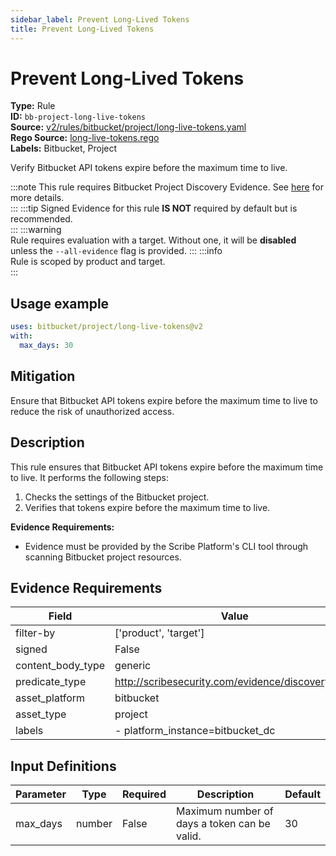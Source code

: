 ```yaml
---
sidebar_label: Prevent Long-Lived Tokens
title: Prevent Long-Lived Tokens
---  
```

# Prevent Long-Lived Tokens  
**Type:** Rule  
**ID:** `bb-project-long-live-tokens`  
**Source:** [v2/rules/bitbucket/project/long-live-tokens.yaml](https://github.com/scribe-public/sample-policies/blob/main/v2/rules/bitbucket/project/long-live-tokens.yaml)  
**Rego Source:** [long-live-tokens.rego](https://github.com/scribe-public/sample-policies/blob/main/v2/rules/bitbucket/project/long-live-tokens.rego)  
**Labels:** Bitbucket, Project  

Verify Bitbucket API tokens expire before the maximum time to live.

:::note 
This rule requires Bitbucket Project Discovery Evidence. See [here](/docs/platforms/discover#bitbucket-discovery) for more details.  
::: 
:::tip 
Signed Evidence for this rule **IS NOT** required by default but is recommended.  
::: 
:::warning  
Rule requires evaluation with a target. Without one, it will be **disabled** unless the `--all-evidence` flag is provided.
::: 
:::info  
Rule is scoped by product and target.  
:::  

## Usage example

```yaml
uses: bitbucket/project/long-live-tokens@v2
with:
  max_days: 30
```

## Mitigation  
Ensure that Bitbucket API tokens expire before the maximum time to live to reduce the risk of unauthorized access.


## Description  
This rule ensures that Bitbucket API tokens expire before the maximum time to live.
It performs the following steps:

1. Checks the settings of the Bitbucket project.
2. Verifies that tokens expire before the maximum time to live.

**Evidence Requirements:**
- Evidence must be provided by the Scribe Platform's CLI tool through scanning Bitbucket project resources.

## Evidence Requirements  
| Field | Value |
|-------|-------|
| filter-by | ['product', 'target'] |
| signed | False |
| content_body_type | generic |
| predicate_type | http://scribesecurity.com/evidence/discovery/v0.1 |
| asset_platform | bitbucket |
| asset_type | project |
| labels | - platform_instance=bitbucket_dc |

## Input Definitions  
| Parameter | Type | Required | Description | Default |
|-----------|------|----------|-------------| --------|
| max_days | number | False | Maximum number of days a token can be valid. | 30 |

